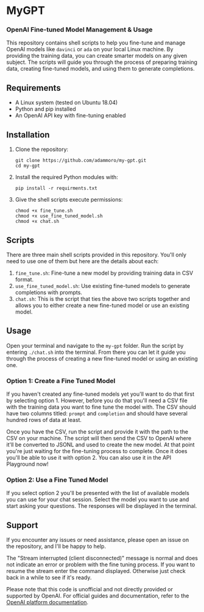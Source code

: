 # MyGPT 
### OpenAI Fine-tuned Model Management & Usage

This repository contains shell scripts to help you fine-tune and manage OpenAI models like `davinci` or `ada` on your local Linux machine. By providing the training data, you can create smarter models on any given subject. The scripts will guide you through the process of preparing training data, creating fine-tuned models, and using them to generate completions.

## Requirements

- A Linux system (tested on Ubuntu 18.04)
- Python and pip installed
- An OpenAI API key with fine-tuning enabled

## Installation

1. Clone the repository:

   ```
   git clone https://github.com/adammoro/my-gpt.git
   cd my-gpt
   ```
   
2. Install the required Python modules with:
   
   `pip install -r requirments.txt`
   
3. Give the shell scripts execute permissions:

   ```
   chmod +x fine_tune.sh
   chmod +x use_fine_tuned_model.sh
   chmod +x chat.sh
   ```

## Scripts

There are three main shell scripts provided in this repository. You'll only need to use one of them but here are the details about each:

1. `fine_tune.sh`: Fine-tune a new model by providing training data in CSV format.
2. `use_fine_tuned_model.sh`: Use existing fine-tuned models to generate completions with prompts.
3. `chat.sh`: This is the script that ties the above two scripts together and allows you to either create a new fine-tuned model or use an existing model.

## Usage

Open your terminal and navigate to the `my-gpt` folder. Run the script by entering `./chat.sh` into the terminal. From there you can let it guide you through the process of creating a new fine-tuned model or using an existing one.

### Option 1: Create a Fine Tuned Model

If you haven't created any fine-tuned models yet you'll want to do that first by selecting option 1. However, before you do that you'll need a CSV file with the training data you want to fine tune the model with. The CSV should have two columns titled: `prompt` and `completion` and should have several hundred rows of data at least. 

Once you have the CSV, run the script and provide it with the path to the CSV on your machine. The script will then send the CSV to OpenAI where it'll be converted to JSONL and used to create the new model. At that point you're just waiting for the fine-tuning process to complete. Once it does you'll be able to use it with option 2. You can also use it in the API Playground now!

### Option 2: Use a Fine Tuned Model

If you select option 2 you'll be presented with the list of available models you can use for your chat session. Select the model you want to use and start asking your questions. The responses will be displayed in the terminal.

## Support

If you encounter any issues or need assistance, please open an issue on the repository, and I'll be happy to help.

The "Stream interrupted (client disconnected)" message is normal and does not indicate an error or problem with the fine tuning process. If you want to resume the stream enter the command displayed. Otherwise just check back in a while to see if it's ready.

Please note that this code is unofficial and not directly provided or supported by OpenAI. For official guides and documentation, refer to the [OpenAI platform documentation](https://platform.openai.com/docs/guides/fine-tuning).



